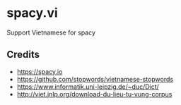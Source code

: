 # spacy.vi
Support Vietnamese for spacy

## Credits
* https://spacy.io
* https://github.com/stopwords/vietnamese-stopwords
* https://www.informatik.uni-leipzig.de/~duc/Dict/
* http://viet.jnlp.org/download-du-lieu-tu-vung-corpus

